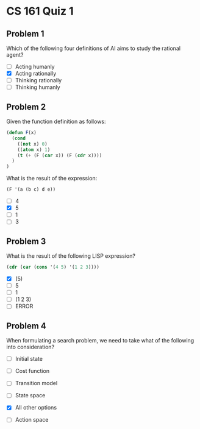 # CS 161 Quiz 1

## Problem 1

Which of the following four definitions of AI aims to study the rational agent?

- [ ] Acting humanly
- [x] Acting rationally
- [ ] Thinking rationally
- [ ] Thinking humanly

## Problem 2

Given the function definition as follows:

```lisp
(defun F(x)
  (cond
    ((not x) 0)
    ((atom x) 1)
    (t (+ (F (car x)) (F (cdr x))))
  )
)
```

What is the result of the expression:

```lisp
(F '(a (b c) d e))
```

- [ ] 4
- [x] 5
- [ ] 1
- [ ] 3

## Problem 3

What is the result of the following LISP expression?

```lisp
(cdr (car (cons '(4 5) '(1 2 3))))
```

- [x] (5)
- [ ] 5
- [ ] 1
- [ ] (1 2 3)
- [ ] ERROR

## Problem 4

When formulating a search problem, we need to take what of the following into consideration?

- [ ] Initial state
- [ ] Cost function
- [ ] Transition model
- [ ] State space
- [x] All other options
- [ ] Action space

